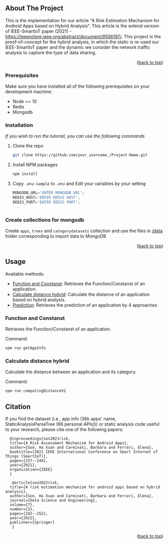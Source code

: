 <!-- ABOUT THE PROJECT -->
## About The Project
This is the implementation for our article "A Risk Estimation Mechanism for Android Apps based on Hybrid Analysis". This article is the extend version of IEEE-SmartIoT paper (2021) -  https://ieeexplore.ieee.org/abstract/document/9556197/. This project is the proof-of-concept for the hybrid analysis, in which the static is re-used our IEEE-SmartIoT paper and the dynamic we consider the network traffic analysis to capture the type of data sharing.
<p align="right">(<a href="#top">back to top</a>)</p>

### Prerequisites

Make sure you have installed all of the following prerequisites on your development machine:
* Node >= 10
* Redis
* Mongodb
### Installation

_If you wish to run the tutorial, you can use the following commands_

1. Clone the repo
   ```sh
   git clone https://github.com/your_username_/Project-Name.git
   ```
3. Install NPM packages
   ```sh
   npm install
   ```
4. Copy `.env-sample` to `.env` and Edit your variables by your setting
   ```js
   MONGODB_URL='ENTER MONGODB URL';
   REDIS_HOST='ENTER REDIS HOST';
   REDIS_PORT='ENTER REDIS PORT';
   ...
   ```
### Create collections for mongodb
Create `apps`, `trees` and `categorydatasets` collection and use the files in <a href="https://github.com/SonHaXuan/Android-App-Risk-Estimation/tree/master/data" target="_blank">/data</a> folder corresponding to import data to MongoDB

<p align="right">(<a href="#top">back to top</a>)</p>


## Usage
Available methods:
- [Function and Constanst](#function-and-constanst): Retrieves the Function/Constanst of an application.
- [Calculate distance hybrid](#calculate-distance-hybrid): Calculate the distance of an application based on hybrid analysis.
- [Prediction](#prediction): Retrieves the prediction of an application by 4 approaches
### Function and Constanst

Retrieves the Function/Constanst of an application.

Command:

```sh
npm run getAppInfo
```
### Calculate distance hybrid

Calculate the distance between an application and its category.

Command:

```sh
npm run computingDistanceV2
```
## Citation
  If you find the dataset (i.e., app info (36k apps' name, StaticAnalysisParseTree (66 personal APIs))) or static analysis code useful to your research, please cite one of the following papers:
```
  @inproceedings{son2021risk,
  title={A Risk Assessment Mechanism for Android Apps},
  author={Son, Ha Xuan and Carminati, Barbara and Ferrari, Elena},
  booktitle={2021 IEEE International Conference on Smart Internet of Things (SmartIoT)},
  pages={237--244},
  year={2021},
  organization={IEEE}
  }

   @article{son2022risk,
  title={A risk estimation mechanism for android apps based on hybrid analysis},
  author={Son, Ha Xuan and Carminati, Barbara and Ferrari, Elena},
  journal={Data Science and Engineering},
  volume={7},
  number={3},
  pages={242--252},
  year={2022},
  publisher={Springer}
   }
```
<p align="right">(<a href="#top">back to top</a>)</p>
